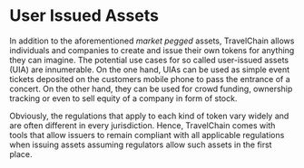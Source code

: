 # User Issued Assets

In addition to the aforementioned *market pegged* assets, TravelChain allows
individuals and companies to create and issue their own tokens for anything
they can imagine. The potential use cases for so called user-issued assets
(UIA) are innumerable. On the one hand, UIAs can be used as simple event
tickets deposited on the customers mobile phone to pass the entrance of a
concert. On the other hand, they can be used for crowd funding, ownership
tracking or even to sell equity of a company in form of stock.

Obviously, the regulations that apply to each kind of token vary widely and are
often different in every jurisdiction. Hence, TravelChain comes with tools that
allow issuers to remain compliant with all applicable regulations when issuing
assets assuming regulators allow such assets in the first place.
